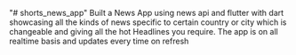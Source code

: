 "# shorts_news_app" 
Built a News App using news api and flutter with dart
showcasing all the kinds of news specific to certain
country or city which is changeable and giving all the hot
Headlines you require. The app is on all realtime basis
and updates every time on refresh
